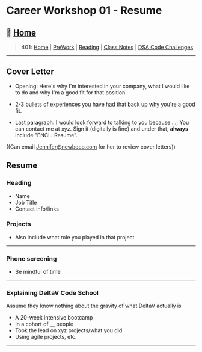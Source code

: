 # Career Workshop 01 - Resume

## 🏡 [**Home**](https://mistidinzy.github.io/ReadingNotes/)

> **401**: [Home](https://bit.ly/3EcMrF6)
|
[PreWork](https://bit.ly/3jzkAa1)
|
[Reading](https://bit.ly/3b8DLDc)
|
[Class Notes](https://bit.ly/3Eglbpb)
|
[DSA Code Challenges](https://bit.ly/3GjNoNG)
>

---

## Cover Letter

* Opening: Here's why I'm interested in your company, what I would like to do and why I'm a good fit for that position.

* 2-3 bullets of experiences you have had that back up why you're a good fit.

* Last paragraph: I would look forward to talking to you because ...; You can contact me at xyz. Sign it (digitally is fine) and under that, **always** include "ENCL: Resume".

((Can email Jennifer@newboco.com for her to review cover letters))

## Resume

### Heading

* Name
* Job Title
* Contact info/links

### Projects

* Also include what role you played in that project

---

### Phone screening

* Be mindful of time

---

### Explaining DeltaV Code School

Assume they know nothing about the gravity of what DeltaV actually is

* A 20-week intensive bootcamp
* In a cohort of __ people
* Took the lead on xyz projects/what you did
* Using agile projects, etc.

---
